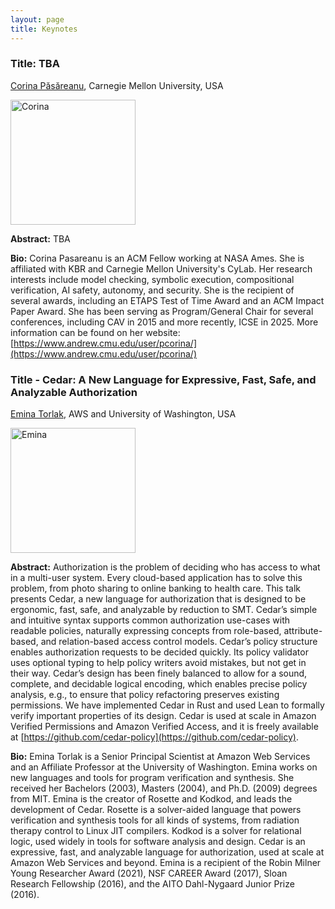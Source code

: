 ```yaml
---
layout: page
title: Keynotes
---
```

### Title: TBA

[Corina Păsăreanu](https://www.andrew.cmu.edu/user/pcorina/), Carnegie Mellon University, USA

<img src="https://conferences.i-cav.org/2025/assets/img/corina.png" alt="Corina" width="200">

**Abstract:** TBA

**Bio:** Corina Pasareanu is an ACM Fellow working at NASA Ames. She is
affiliated with KBR and Carnegie Mellon University's CyLab. Her
research interests include model checking, symbolic execution,
compositional verification, AI safety, autonomy, and security. She is
the recipient of several awards, including an ETAPS Test of Time Award
and an ACM Impact Paper Award.  She has been serving as
Program/General Chair for several conferences, including CAV in 2015
and more recently, ICSE in 2025. More information can be found on her
website: [https://www.andrew.cmu.edu/user/pcorina/](https://www.andrew.cmu.edu/user/pcorina/)

### Title - Cedar: A New Language for Expressive, Fast, Safe, and Analyzable Authorization

[Emina Torlak](https://emina.github.io/), AWS and University of Washington, USA

<img src="https://conferences.i-cav.org/2025/assets/img/emina-high-res.jpg" alt="Emina" width="200">

**Abstract:** Authorization is the problem of deciding who has access to what in a multi-user system. Every cloud-based application has to solve this problem, from photo sharing to online banking to health care. This talk presents Cedar, a new language for authorization that is designed to be ergonomic, fast, safe, and analyzable by reduction to SMT. Cedar’s simple and intuitive syntax supports common authorization use-cases with readable policies, naturally expressing concepts from role-based, attribute-based, and relation-based access control models. Cedar’s policy structure enables authorization requests to be decided quickly. Its policy validator uses optional typing to help policy writers avoid mistakes, but not get in their way. Cedar’s design has been finely balanced to allow for a sound, complete, and decidable logical encoding, which enables precise policy analysis, e.g., to ensure that policy refactoring preserves existing permissions. We have implemented Cedar in Rust and used Lean to formally verify important properties of its design. Cedar is used at scale in Amazon Verified Permissions and Amazon Verified Access, and it is freely available at [https://github.com/cedar-policy](https://github.com/cedar-policy).

**Bio:** Emina Torlak is a Senior Principal Scientist at Amazon Web Services and an Affiliate Professor at the University of Washington. Emina works on new languages and tools for program verification and synthesis. She received her Bachelors (2003), Masters (2004), and Ph.D. (2009) degrees from MIT. Emina is the creator of Rosette and Kodkod, and leads the development of Cedar. Rosette is a solver-aided language that powers verification and synthesis tools for all kinds of systems, from radiation therapy control to Linux JIT compilers. Kodkod is a solver for relational logic, used widely in tools for software analysis and design. Cedar is an expressive, fast, and analyzable language for authorization, used at scale at Amazon Web Services and beyond. Emina is a recipient of the Robin Milner Young Researcher Award (2021), NSF CAREER Award (2017), Sloan Research Fellowship (2016), and the AITO Dahl-Nygaard Junior Prize (2016).